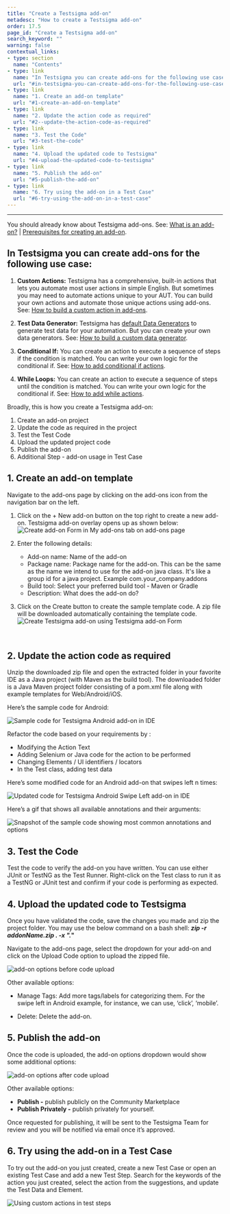 ```yaml
---
title: "Create a Testsigma add-on"
metadesc: "How to create a Testsigma add-on"
order: 17.5
page_id: "Create a Testsigma add-on"
search_keyword: ""
warning: false
contextual_links:
- type: section
  name: "Contents"
- type: link
  name: "In Testsigma you can create add-ons for the following use case"
  url: "#in-testsigma-you-can-create-add-ons-for-the-following-use-case"
- type: link
  name: "1. Create an add-on template"
  url: "#1-create-an-add-on-template"
- type: link
  name: "2. Update the action code as required"
  url: "#2--update-the-action-code-as-required"
- type: link
  name: "3. Test the Code"
  url: "#3-test-the-code"
- type: link
  name: "4. Upload the updated code to Testsigma"
  url: "#4-upload-the-updated-code-to-testsigma"
- type: link
  name: "5. Publish the add-on"
  url: "#5-publish-the-add-on"
- type: link
  name: "6. Try using the add-on in a Test Case"
  url: "#6-try-using-the-add-on-in-a-test-case"
---
```

---

You should already know about Testsigma add-ons. See: [What is an add-on?](https://testsigma.com/docs/addons/what-is-an-addon/) | [Prerequisites for creating an add-on](https://testsigma.com/docs/addons/pre-requisite-to-create-addon/).


## In Testsigma you can create add-ons for the following use case:

  1. **Custom Actions:** Testsigma has a comprehensive, built-in actions that lets you automate most user actions in simple English. But sometimes you may need to automate actions unique to your AUT. You can build your own actions and automate those unique actions using add-ons. See: [How to build a custom action in add-ons](https://testsigma.com/tutorials/addons/how-create-addons-actions/).

  2. **Test Data Generator:** Testsigma has [default Data Generators](https://testsigma.com/docs/test-data/data-generators/defalut-list/) to generate test data for your automation. But you can create your own data generators. See: [How to build a custom data generator](https://testsigma.com/tutorials/addons/how-create-addons-test-data-generators/).

  3. **Conditional If:** You can create an action to execute a sequence of steps if the condition is matched. You can write your own logic for the conditional if. See: [How to add conditional if actions](https://testsigma.com/tutorials/addons/how-create-addons-conditional-if/). 

  4. **While Loops:** You can create an action to execute a sequence of steps until the condition is matched. You can write your own logic for the conditional if. See: [How to add while actions](https://testsigma.com/tutorials/addons/how-create-addons-while-loops/). 

  Broadly, this is how you create a Testsigma add-on:

  1. Create an add-on project
  2. Update the code as required in the project
  3. Test the Test Code
  4. Upload the updated project code
  5. Publish the add-on
  6. Additional Step - add-on usage in Test Case

## 1. **Create an add-on template**

 Navigate to the add-ons page by clicking on the add-ons icon from the navigation bar on the left.


   1. Click on the + New add-on button on the top right to create a new add-on. Testsigma add-on overlay opens up as shown below:
      ![Create add-on Form in My add-ons tab on add-ons page](https://docs.testsigma.com/images/create/create-addon-form-empty.png)

   2. Enter the following details:
    <br>
       * Add-on name: Name of the add-on<br>
       * Package name: Package name for the add-on. This can be the same as the name we intend to use for the add-on java class. It's like a group id for a java project. Example com.your_company.addons<br>
       * Build tool: Select your preferred build tool - Maven or Gradle<br>
       * Description: What does the add-on do?

   3. Click on the Create button to create the sample template code. A zip file will be downloaded automatically containing the template code.
   ![Create Testsigma add-on using Testsigma add-on Form](https://docs.testsigma.com/images/create/create-testsigma-addon-form-download.gif)

&emsp;
## 2.  **Update the action code as required**

Unzip the downloaded zip file and open the extracted folder in your favorite IDE as a Java project (with Maven as the build tool). The downloaded folder is a Java Maven project folder 
consisting of a pom.xml file along with example templates for Web/Android/iOS.

Here’s the sample code for Android:

![Sample code for Testsigma Android add-on in IDE](https://docs.testsigma.com/images/create/addon-sample-code-android.png)


Refactor the code based on your requirements by :
  * Modifying the Action Text
  * Adding Selenium or Java code for the action to be performed
  * Changing Elements / UI identifiers / locators
  * In the Test class, adding test data

Here’s some modified code for an Android add-on that swipes left n times:


![Updated code for Testsigma Android Swipe Left add-on in IDE](https://docs.testsigma.com/images/create/addon-updated-code-swipe-left-android.png)

Here’s a gif that shows all available annotations and their arguments:

![Snapshot of the sample code showing most common annotations and options](https://docs.testsigma.com/images/create/add-ons-template-code-ide-common-annotations.gif)

## 3. **Test the Code**

Test the code to verify the add-on you have written. You can use either JUnit or TestNG as the Test Runner. Right-click on the Test class to run it as a TestNG or JUnit test and confirm if your code is performing as expected.

## 4. **Upload the updated code to Testsigma**

Once you have validated the code, save the changes you made and zip the project folder. You may use the below command on a bash shell:
***zip -r addonName.zip . -x ".*"**

Navigate to the add-ons page, select the dropdown for your add-on and click on the Upload Code option to upload the zipped file.

![add-on options before code upload](https://docs.testsigma.com/images/create/addon-options-dropdown-before-upload.png)

Other available options:

* Manage Tags: Add more tags/labels for categorizing them. For the swipe left in Android example, for instance, we can use,  ‘click’, ‘mobile’.

* Delete: Delete the add-on.
&emsp;

## 5. **Publish the add-on**

  Once the code is uploaded, the add-on options dropdown would show some additional options:

![add-on options after code upload](https://docs.testsigma.com/images/create/addon-options-dropdown-after-upload.png)

Other available options:
 * **Publish -** publish publicly on the Community Marketplace
 * **Publish Privately -** publish privately for yourself.

Once requested for publishing, it will be sent to the Testsigma Team for review and you will be notified via email once it’s approved.

## 6. **Try using the add-on in a Test Case**

To try out the add-on you just created, create a new Test Case or open an existing Test Case and add a new Test Step. Search for the keywords of the action you just created, select the action from the suggestions, and update the Test Data and Element.

![Using custom actions in test steps](https://docs.testsigma.com/images/create/custom-addons-in-test-steps.png)

